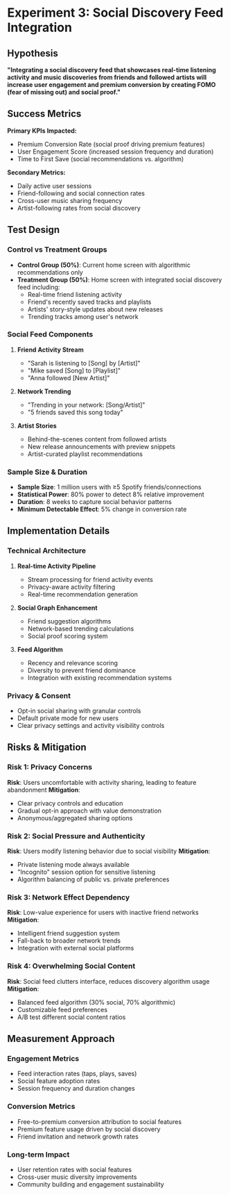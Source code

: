 # Experiment 3: Social Discovery Feed Integration

## Hypothesis
**"Integrating a social discovery feed that showcases real-time listening activity and music discoveries from friends and followed artists will increase user engagement and premium conversion by creating FOMO (fear of missing out) and social proof."**

## Success Metrics
**Primary KPIs Impacted:**
- Premium Conversion Rate (social proof driving premium features)
- User Engagement Score (increased session frequency and duration)
- Time to First Save (social recommendations vs. algorithm)

**Secondary Metrics:**
- Daily active user sessions
- Friend-following and social connection rates
- Cross-user music sharing frequency
- Artist-following rates from social discovery

## Test Design

### Control vs Treatment Groups
- **Control Group (50%)**: Current home screen with algorithmic recommendations only
- **Treatment Group (50%)**: Home screen with integrated social discovery feed including:
  - Real-time friend listening activity
  - Friend's recently saved tracks and playlists
  - Artists' story-style updates about new releases
  - Trending tracks among user's network

### Social Feed Components
1. **Friend Activity Stream**
   - "Sarah is listening to [Song] by [Artist]"
   - "Mike saved [Song] to [Playlist]"
   - "Anna followed [New Artist]"

2. **Network Trending**
   - "Trending in your network: [Song/Artist]"
   - "5 friends saved this song today"

3. **Artist Stories**
   - Behind-the-scenes content from followed artists
   - New release announcements with preview snippets
   - Artist-curated playlist recommendations

### Sample Size & Duration
- **Sample Size**: 1 million users with ≥5 Spotify friends/connections
- **Statistical Power**: 80% power to detect 8% relative improvement
- **Duration**: 8 weeks to capture social behavior patterns
- **Minimum Detectable Effect**: 5% change in conversion rate

## Implementation Details

### Technical Architecture
1. **Real-time Activity Pipeline**
   - Stream processing for friend activity events
   - Privacy-aware activity filtering
   - Real-time recommendation generation

2. **Social Graph Enhancement**
   - Friend suggestion algorithms
   - Network-based trending calculations
   - Social proof scoring system

3. **Feed Algorithm**
   - Recency and relevance scoring
   - Diversity to prevent friend dominance
   - Integration with existing recommendation systems

### Privacy & Consent
- Opt-in social sharing with granular controls
- Default private mode for new users
- Clear privacy settings and activity visibility controls

## Risks & Mitigation

### Risk 1: Privacy Concerns
**Risk**: Users uncomfortable with activity sharing, leading to feature abandonment
**Mitigation**:
- Clear privacy controls and education
- Gradual opt-in approach with value demonstration
- Anonymous/aggregated sharing options

### Risk 2: Social Pressure and Authenticity
**Risk**: Users modify listening behavior due to social visibility
**Mitigation**:
- Private listening mode always available
- "Incognito" session option for sensitive listening
- Algorithm balancing of public vs. private preferences

### Risk 3: Network Effect Dependency
**Risk**: Low-value experience for users with inactive friend networks
**Mitigation**:
- Intelligent friend suggestion system
- Fall-back to broader network trends
- Integration with external social platforms

### Risk 4: Overwhelming Social Content
**Risk**: Social feed clutters interface, reduces discovery algorithm usage
**Mitigation**:
- Balanced feed algorithm (30% social, 70% algorithmic)
- Customizable feed preferences
- A/B test different social content ratios

## Measurement Approach

### Engagement Metrics
- Feed interaction rates (taps, plays, saves)
- Social feature adoption rates
- Session frequency and duration changes

### Conversion Metrics
- Free-to-premium conversion attribution to social features
- Premium feature usage driven by social discovery
- Friend invitation and network growth rates

### Long-term Impact
- User retention rates with social features
- Cross-user music diversity improvements
- Community building and engagement sustainability
